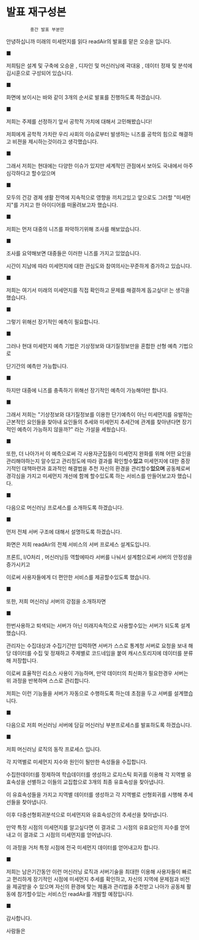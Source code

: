 # 발표 재구성본

~~~
         중간 발표 부분만                         
~~~



안녕하십니까 미래의 미세먼지를 읽다 readAir의 발표를 맡은 오승윤 입니다.

■

저희팀은 설계 및 구축에 오승윤 , 디자인 및 머신러닝에 곽대웅 , 데이터 정재 및 분석에 김시훈으로 구성되어 있습니다.

■

화면에 보이시는 바와 같이 3개의 순서로 발표를 진행하도록 하겠습니다.

■

저희는 주제를 선정하기 앞서 공학적 가치에 대해서 고민해봤습니다!

저희에게 공학적 가치란 우리 사회의 이슈로부터 발생하는 니즈를 공학의 힘으로 해결하고 비젼을 제시하는것이라고 생각했습니다.

■

그래서 저희는 현대에는 다양한 이슈가 있지만 세계적인 관점에서 보아도 국내에서 아주 심각하다고 할수있으며

■

모두의 건강 경제 생활 전역에 지속적으로 영향을 끼치고있고 앞으로도 그러할 "미세먼지"를 가지고 한 아이디어를 떠올려보고자 했습니다.

■

저희는 먼저 대중의 니즈를 파악하기위해 조사를 해보았습니다.

■

조사를 요약해보면 대중들은 이러한 니즈를 가지고 있었습니다. 

시간이 지남에 따라 미세먼지에 대한 관심도와 참여의사는꾸준하게 증가하고 있습니다.

■

저희는 여기서 미래의 미세먼지를 직접 확인하고 문제를 해결하게 돕고싶다! 는 생각을 했습니다.

■

그렇기 위해선 장기적인 예측이 필요합니다.

■

그러나 현대 미세먼지 예측 기법은 기상정보와 대기질정보만을 혼합한 선형 예측 기법으로

단기간의 예측만 가능합니다.

■

하지만 대중에 니즈를 충족하기 위해선 장기적인 예측이 가능해야만 합니다.

■

그래서 저희는 "기상정보와 대기질정보를 이용한 단기예측이 아닌 미세먼지를 유발하는 근본적인 요인들을 찾아내 요인들의 추세와 미세먼지 추세간에 관계를 찾아낸다면 장기적인 예측이 가능하지 않을까?" 라는 가설을 세웠습니다.

■

또한, 더 나아가서 이 예측으로써 각 사용자군집들이 미세먼지 완화를 위해 어떤 요인을 관리해야하는지 알수있고 관리정도에 따라 결과를 확인할수**있고**  미세먼지에 대한 중장기적인 대책마련과 효과적인 해결법을 추천 자신의 환경을 관리할수**있으며** 공동체로써 경각심을 가지고 미세먼지 개선에 함께 할수있도록 하는 서비스를 만들어보고자 했습니다.

■

다음으로 머신러닝 프로세스를 소개하도록 하겠습니다.

■

먼저 전체 서버 구조에 대해서 설명하도록 하겠습니다.

화면은 저희 readAir의 전체 서비스의 서버 프로세스 설계도입니다.

프론트, I/O처리 , 머신러닝등 역할에따라 서버를 나눠서 설계함으로써 서버의 안정성을 증가시키고

이로써 사용자들에게 더 편안한 서비스를 제공할수있도록 했습니다.

■

또한, 저희 머신러닝 서버의 강점을 소개하자면

■

한번사용하고 퇴색되는 서버가 아닌 미래지속적으로 사용할수있는 서버가 되도록 설계했습니다.

관리자는 수집대상과 수집기간만 입력하면 서버가 스스로 통계청 서버로 요청을 보내 해당 데이터를 수집 및 정재하고 주제별로 코드네임을 붙여 캐시스토리지에 데이터를 분류해 저장합니다. 

이로써 효율적인 리소스 사용이 가능하며, 만약 데이터의 최신화가 필요한경우 서버는 위 과정을 반복하며 스스로 관리합니다.

저희는 이런 기능들을 서버가 자동으로 수행하도록 하는데 초점을 두고 서버를 설계했습니다.

■

다음으로  저희 머신러닝 서버에 담길 머신러닝 부분프로세스를 발표하도록 하겠습니다.

■

저희 머신러닝 로직의 동작 프로세스 입니다.

각 지역별로 미세먼지 지수와 원인이 될만한 속성들을 수집합니다.

수집한데이터를 정제하여 학습데이터를 생성하고 로지스틱 회귀를 이용해 각 지역별 유효속성을 선별하고 이들의 교집합으로 3개의 최종 유효속성을 찾아냅니다.

이 유효속성들을 가지고 지역별 데이터를 생성하고 각 지역별로 선형회귀를 시행해 추세선들을 찾아냅니다.

이후 다중선형회귀분석으로 미세먼지와 유효속성간의 추세선을 찾아냅니다.

만약 특정 시점의 미세먼지를 알고싶다면 이 결과로 그 시점의 유효요인의 지수를 얻어내고 이 결과로 그 시점의 미세먼지를 얻어냅니다.

이 과정을 거처 특정 시점에 전국 미세먼지 데이터를 얻어내고자 합니다.

■

저희는 남은기간동안 이런 머신러닝 로직과 서버기술을 최대한 이용해 사용자들이 빠르고 편리하게 장기적인 시점에 미세먼지 추세를 확인하고, 자신의 지역에 문제점과 비전을 제공받을 수 있으며 자신의 환경에 맞는 제품과 관리법을 추천받고 나아가 공동체 활동에 참가할수있는 서비스인 readAir를 개발할 예정입니다.

■

감사합니다.  

















 













사람들은 

